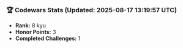 ### 🏆 Codewars Stats (Updated: 2025-08-17 13:19:57 UTC)

- **Rank:** 8 kyu
- **Honor Points:** 3
- **Completed Challenges:** 1
